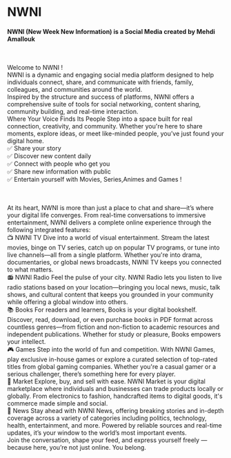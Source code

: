 # NWNI
<h4>NWNI (New Week New Information) is a Social Media created by Mehdi Amallouk</h4><br>
<p>Welcome to NWNI !<br>
NWNI is a dynamic and engaging social media platform designed to help individuals connect, share, and communicate with friends, family, colleagues, and communities around the world.<br>
Inspired by the structure and success of platforms, NWNI offers a comprehensive suite of tools for social networking, content sharing, community building, and real-time interaction.<br>
Where Your Voice Finds Its People
Step into a space built for real connection, creativity, and community.
Whether you're here to share moments, explore ideas, or meet like-minded people, you’ve just found your digital home.<br>
✅ Share your story<br>
✅ Discover new content daily<br>
✅ Connect with people who get you<br>
✅ Share new information with public<br>
✅ Entertain yourself with Movies, Series,Animes and Games !<br><br><br>


At its heart, NWNI is more than just a place to chat and share—it’s where your digital life converges. From real-time conversations to immersive entertainment, NWNI delivers a complete online experience through the following integrated features:
<br>
📺 NWNI TV
Dive into a world of visual entertainment. Stream the latest movies, binge on TV series, catch up on popular TV programs, or tune into live channels—all from a single platform. Whether you're into drama, documentaries, or global news broadcasts, NWNI TV keeps you connected to what matters.
<br>
📻 NWNI Radio
Feel the pulse of your city. NWNI Radio lets you listen to live radio stations based on your location—bringing you local news, music, talk shows, and cultural content that keeps you grounded in your community while offering a global window into others.
<br>
📚 Books
For readers and learners, Books is your digital bookshelf. Discover, read, download, or even purchase books in PDF format across countless genres—from fiction and non-fiction to academic resources and independent publications. Whether for study or pleasure, Books empowers your intellect.
<br>
🎮 Games
Step into the world of fun and competition. With NWNI Games, play exclusive in-house games or explore a curated selection of top-rated titles from global gaming companies. Whether you're a casual gamer or a serious challenger, there’s something here for every player.
<br>
🛒 Market
Explore, buy, and sell with ease. NWNI Market is your digital marketplace where individuals and businesses can trade products locally or globally. From electronics to fashion, handcrafted items to digital goods, it's commerce made simple and social.
<br>
📰 News
Stay ahead with NWNI News, offering breaking stories and in-depth coverage across a variety of categories including politics, technology, health, entertainment, and more. Powered by reliable sources and real-time updates, it’s your window to the world’s most important events.
<br>
Join the conversation, shape your feed, and express yourself freely — because here, you’re not just online. You belong.</p>
